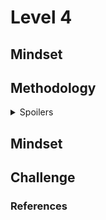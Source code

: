 # Level 4

## Mindset


## Methodology
<details>
<summary>Spoilers</summary>
  
    Bunch of hidden text inside dropdown box
</details>

## Mindset


## Challenge 

### References

